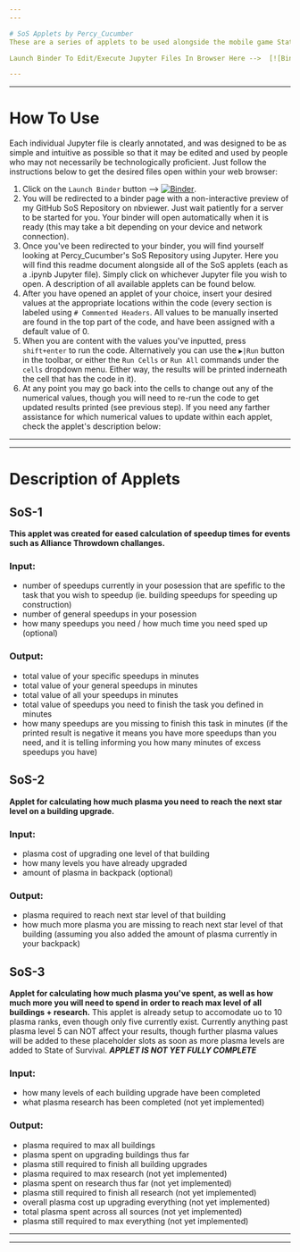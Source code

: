 ```yaml
---
---

# SoS Applets by Percy_Cucumber
These are a series of applets to be used alongside the mobile game State of Survival. All code is written in Python 3 using Jupyter Notebook, and shared using GitHub and Binder for free unrestricted public use. Permission from the author required for any commercial use.

Launch Binder To Edit/Execute Jupyter Files In Browser Here -->  [![Binder](https://mybinder.org/badge_logo.svg)](https://mybinder.org/v2/gh/Percy-Cucumber/SoS/HEAD)

---
```

---

# How To Use
Each individual Jupyter file is clearly annotated, and was designed to be as simple and intuitive as possible so that it may be edited and used by people who may not necessarily be technologically proficient. Just follow the instructions below to get the desired files open within your web browser:
1) Click on the `Launch Binder` button -->  [![Binder](https://mybinder.org/badge_logo.svg)](https://mybinder.org/v2/gh/Percy-Cucumber/SoS/HEAD).
2) You will be redirected to a binder page with a non-interactive preview of my GitHub SoS Repository on nbviewer. Just wait patiently for a server to be started for you. Your binder will open automatically when it is ready (this may take a bit depending on your device and network connection).
3) Once you've been redirected to your binder, you will find yourself looking at Percy_Cucumber's SoS Repository using Jupyter. Here you will find this readme document alongside all of the SoS applets (each as a .ipynb Jupyter file). Simply click on whichever Jupyter file you wish to open. A description of all available applets can be found below.
4) After you have opened an applet of your choice, insert your desired values at the appropriate locations within the code (every section is labeled using `# Commented Headers`. All values to be manually inserted are found in the top part of the code, and have been assigned with a default value of 0.
5) When you are content with the values you've inputted, press `shift+enter` to run the code. Alternatively you can use the `▶︎|Run` button in the toolbar, or either the `Run Cells` or `Run All` commands under the `cells` dropdown menu. Either way, the results will be printed inderneath the cell that has the code in it).
6) At any point you may go back into the cells to change out any of the numerical values, though you will need to re-run the code to get updated results printed (see previous step).
If you need any farther assistance for which numerical values to update within each applet, check the applet's description below:

---
---

# Description of Applets
## SoS-1
**This applet was created for eased calculation of speedup times for events such as Alliance Throwdown challanges.**
### Input:
- number of speedups currently in your posession that are spefific to the task that you wish to speedup (ie. building speedups for speeding up construction)
- number of general speedups in your posession
- how many speedups you need / how much time you need sped up (optional)
### Output:
- total value of your specific speedups in minutes
- total value of your general speedups in minutes
- total value of all your speedups in minutes
- total value of speedups you need to finish the task you defined in minutes
- how many speedups are you missing to finish this task in minutes (if the printed result is negative it means you have more speedups than you need, and it is telling informing you how many minutes of excess speedups you have)

## SoS-2
**Applet for calculating how much plasma you need to reach the next star level on a building upgrade.**
### Input:
- plasma cost of upgrading one level of that building
- how many levels you have already upgraded
- amount of plasma in backpack (optional)
### Output:
- plasma required to reach next star level of that building
- how much more plasma you are missing to reach next star level of that building (assuming you also added the amount of plasma currently in your backpack)

## SoS-3
**Applet for calculating how much plasma you've spent, as well as how much more you will need to spend in order to reach max level of all buildings + research.**
This applet is already setup to accomodate uo to 10 plasma ranks, even though only five currently exist. Currently anything past plasma level 5 can NOT affect your results, though further plasma values will be added to these placeholder slots as soon as more plasma levels are added to State of Survival.
***APPLET IS NOT YET FULLY COMPLETE***

### Input:
- how many levels of each building upgrade have been completed
- what plasma research has been completed (not yet implemented)
### Output:
- plasma required to max all buildings
- plasma spent on upgrading buildings thus far
- plasma still required to finish all building upgrades
- plasma required to max research (not yet implemented)
- plasma spent on research thus far (not yet implemented)
- plasma still required to finish all research (not yet implemented)
- overall plasma cost up upgrading everything (not yet implemented)
- total plasma spent across all sources (not yet implemented)
- plasma still required to max everything (not yet implemented)

---
---
